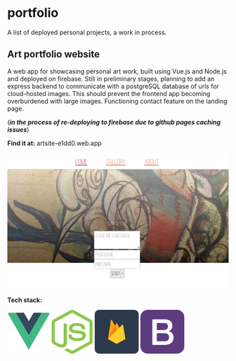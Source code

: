 # portfolio
A list of deployed personal projects, a work in process.

## Art portfolio website
A web app for showcasing personal art work, built using Vue.js and Node.js and deployed on firebase.
Still in preliminary stages, planning to add an express backend to communicate with a postgreSQL database of urls for cloud-hosted images. This should prevent the frontend app becoming overburdened with large images.
Functioning contact feature on the landing page.

(**_in the process of re-deploying to firebase due to github pages caching issues_**) 

**Find it at:** artsite-e1dd0.web.app 

![artsite landing page](https://github.com/TortoiseLeaf/portfolio/blob/main/img/artsite.png?raw=true)

**Tech stack:**

![vue.js](https://github.com/TortoiseLeaf/portfolio/blob/main/img/vuejs.png) ![node.js](https://github.com/TortoiseLeaf/portfolio/blob/main/img/nodejs.png) ![firebase](https://github.com/TortoiseLeaf/portfolio/blob/main/img/firebase.png) ![bootstrap](https://github.com/TortoiseLeaf/portfolio/blob/main/img/bootstrap.png?raw=true)
